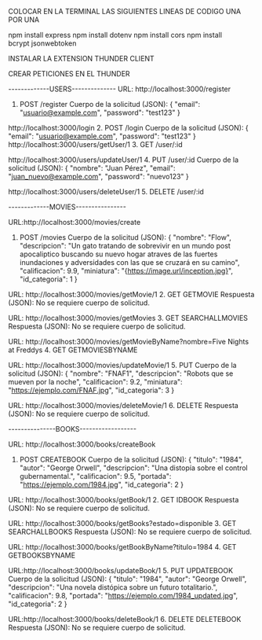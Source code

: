 COLOCAR EN LA TERMINAL LAS SIGUIENTES LINEAS DE CODIGO UNA POR UNA

npm install express
npm install dotenv
npm install cors
npm install bcrypt jsonwebtoken


INSTALAR LA EXTENSION THUNDER CLIENT


CREAR PETICIONES EN EL THUNDER

-------------USERS--------------
URL: http://localhost:3000/register

1. POST /register
Cuerpo de la solicitud (JSON):
{
    "email": "usuario@example.com",
    "password": "test123"
}

http://localhost:3000/login
2. POST /login
Cuerpo de la solicitud (JSON):
{
    "email": "usuario@example.com",
    "password": "test123"
}
http://localhost:3000/users/getUser/1
3. GET /user/:id

http://localhost:3000/users/updateUser/1
4. PUT /user/:id
Cuerpo de la solicitud (JSON):
{
  "nombre": "Juan Pérez",
  "email": "juan_nuevo@example.com",
  "password": "nuevo123"
}


http://localhost:3000/users/deleteUser/1
5. DELETE /user/:id


-------------MOVIES----------------

URL:http://localhost:3000/movies/create
1. POST /movies
Cuerpo de la solicitud (JSON):
{
  "nombre": "Flow",
  "descripcion": "Un gato tratando de sobrevivir en un mundo post apocaliptico buscando su nuevo hogar atraves de las fuertes inundaciones y adversidades con las que se cruzará en su camino",
  "calificacion": 9.9,
  "miniatura": "{https://image.url/inception.jpg}",
  "id_categoria": 1
}

URL: http://localhost:3000/movies/getMovie/1
2. GET GETMOVIE
Respuesta (JSON): No se requiere cuerpo de solicitud.

URL: http://localhost:3000/movies/getMovies
3. GET SEARCHALLMOVIES
Respuesta (JSON): No se requiere cuerpo de solicitud.

URL: http://localhost:3000/movies/getMovieByName?nombre=Five Nights at Freddys
4. GET GETMOVIESBYNAME

URL: http://localhost:3000/movies/updateMovie/1
5. PUT 
Cuerpo de la solicitud (JSON):
{
  "nombre": "FNAF1",
  "descripcion": "Robots que se mueven por la noche",
  "calificacion": 9.2,
  "miniatura": "https://ejemplo.com/FNAF.jpg",
  "id_categoria": 3
}


URL: http://localhost:3000/movies/deleteMovie/1
6. DELETE 
Respuesta (JSON): No se requiere cuerpo de solicitud.

---------------BOOKS------------------

URL: http://localhost:3000/books/createBook
1. POST CREATEBOOK
Cuerpo de la solicitud (JSON):
{
  "titulo": "1984",
  "autor": "George Orwell",
  "descripcion": "Una distopía sobre el control gubernamental.",
  "calificacion": 9.5,
  "portada": "https://ejemplo.com/1984.jpg",
  "id_categoria": 2
}

URL: http://localhost:3000/books/getBook/1
2. GET IDBOOK
Respuesta (JSON): No se requiere cuerpo de solicitud.

URL: http://localhost:3000/books/getBooks?estado=disponible
3. GET SEARCHALLBOOKS
Respuesta (JSON): No se requiere cuerpo de solicitud.

URL: http://localhost:3000/books/getBookByName?titulo=1984
4. GET GETBOOKSBYNAME


URL:http://localhost:3000/books/updateBook/1
5. PUT UPDATEBOOK
Cuerpo de la solicitud (JSON):
{
  "titulo": "1984",
  "autor": "George Orwell",
  "descripcion": "Una novela distópica sobre un futuro totalitario.",
  "calificacion": 9.8,
  "portada": "https://ejemplo.com/1984_updated.jpg",
  "id_categoria": 2
}


URL:http://localhost:3000/books/deleteBook/1
6. DELETE DELETEBOOK
Respuesta (JSON): No se requiere cuerpo de solicitud.
